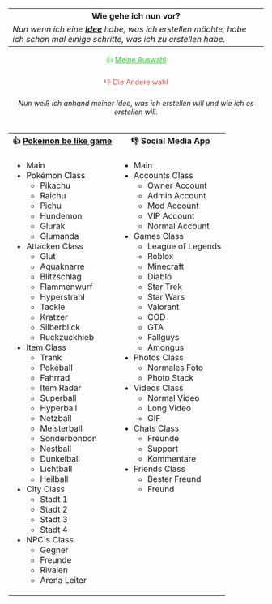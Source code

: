 <div align="center">
<table style="">
<tr>
<th>
<b>Wie gehe ich nun vor?</b>
</th>
</tr>
<tr>
<td>
<i>Nun wenn ich eine <ins><b>Idee</b></ins> habe, was ich erstellen möchte, habe ich schon mal einige schritte, was ich zu erstellen habe.</i>
</td>
</tr>
</table>
<table style="">
<tr>
<th>
👍 <ins>Pokemon be like game</ins>
</th>
<th>
👎 Social Media App
</th>
</tr>
<tr>
<td>

- Main
- Pokémon Class
  - Pikachu
  - Raichu
  - Pichu
  - Hundemon
  - Glurak
  - Glumanda
- Attacken Class
  - Glut
  - Aquaknarre
  - Blitzschlag
  - Flammenwurf
  - Hyperstrahl
  - Tackle
  - Kratzer
  - Silberblick
  - Ruckzuckhieb
- Item Class
  - Trank
  - Pokéball
  - Fahrrad
  - Item Radar
  - Superball
  - Hyperball
  - Netzball
  - Meisterball
  - Sonderbonbon
  - Nestball
  - Dunkelball
  - Lichtball
  - Heilball
- City Class
  - Stadt 1
  - Stadt 2
  - Stadt 3
  - Stadt 4
- NPC's Class
  - Gegner
  - Freunde
  - Rivalen
  - Arena Leiter

</td>
<td style="vertical-align:top">

- Main
- Accounts Class
  - Owner Account
  - Admin Account
  - Mod Account
  - VIP Account
  - Normal Account
- Games Class
  - League of Legends
  - Roblox
  - Minecraft
  - Diablo
  - Star Trek
  - Star Wars
  - Valorant
  - COD
  - GTA
  - Fallguys
  - Amongus
- Photos Class
  - Normales Foto
  - Photo Stack
- Videos Class
  - Normal Video
  - Long Video
  - GIF
- Chats Class
  - Freunde
  - Support
  - Kommentare
- Friends Class
  - Bester Freund
  - Freund

</td>
</tr>



<font color="#32cd32">👍</font> <font color="#32cd32"><ins>Meine Auswahl</ins></font>
####
<font color="#cd5c5c">👎</font> <font color="#cd5c5c">Die Andere wahl</font>

###### _Nun weiß ich anhand meiner Idee, was ich erstellen will und wie ich es erstellen will._

</table>
</div>